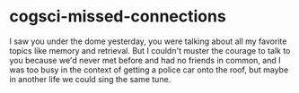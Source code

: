 # cogsci-missed-connections

I saw you under the dome yesterday, you were talking about all my favorite topics like memory and retrieval. But I couldn't muster the courage to talk to you because we'd never met before and had no friends in common, and I was too busy in the context of getting a police car onto the roof, but maybe in another life we could sing the same tune.
